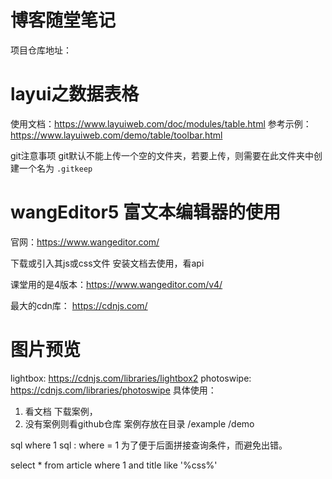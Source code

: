 # 博客随堂笔记
项目仓库地址：

# layui之数据表格
使用文档：https://www.layuiweb.com/doc/modules/table.html
参考示例：https://www.layuiweb.com/demo/table/toolbar.html

git注意事项
git默认不能上传一个空的文件夹，若要上传，则需要在此文件夹中创建一个名为 `.gitkeep`

# wangEditor5 富文本编辑器的使用
官网：https://www.wangeditor.com/

下载或引入其js或css文件
安装文档去使用，看api


课堂用的是4版本：https://www.wangeditor.com/v4/

最大的cdn库： https://cdnjs.com/

# 图片预览
lightbox: https://cdnjs.com/libraries/lightbox2 photoswipe: https://cdnjs.com/libraries/photoswipe 
具体使用： 
1. 看文档 下载案例， 
2. 没有案例则看github仓库 案例存放在目录 /example /demo

sql where 1
sql : where = 1 为了便于后面拼接查询条件，而避免出错。

select * from article where 1 and title like '%css%'
